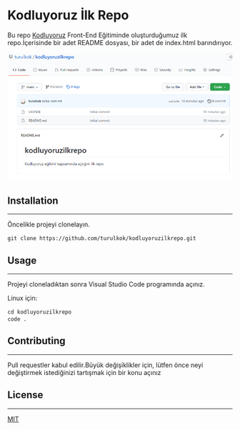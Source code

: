 # Kodluyoruz İlk Repo
Bu repo [Kodluyoruz](https://www.kodluyoruz.org) Front-End Eğitiminde oluşturduğumuz ilk repo.İçerisinde bir adet README dosyası, bir adet de index.html barındırıyor.

![Github](https://github.com/turulkok/kodluyoruzilkrepo/blob/main/github.PNG)
## Installation
***
Öncelikle projeyi clonelayın.
```
git clone https://github.com/turulkok/kodluyoruzilkrepo.git
```
## Usage
***
Projeyi cloneladıktan sonra Visual Studio Code programında açınız.

Linux için:
```
cd kodluyoruzilkrepo
code .
```
## Contributing
***
Pull requestler kabul edilir.Büyük değişiklikler için, lütfen önce neyi değiştirmek istediğinizi tartışmak için bir konu açınız

## License
***
[MIT](https//:choosealicense.com/licenses/mit/)
